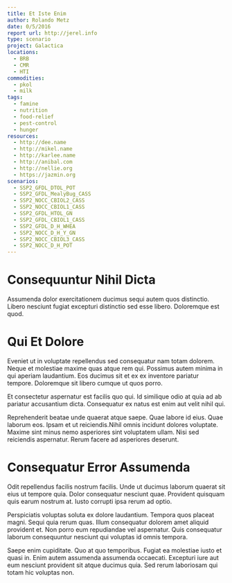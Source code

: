 ```yaml
---
title: Et Iste Enim
author: Rolando Metz
date: 0/5/2016
report url: http://jerel.info
type: scenario
project: Galactica
locations:
  - BRB
  - CMR
  - HTI
commodities:
  - pkol
  - milk
tags:
  - famine
  - nutrition
  - food-relief
  - pest-control
  - hunger
resources:
  - http://dee.name
  - http://mikel.name
  - http://karlee.name
  - http://anibal.com
  - http://nellie.org
  - https://jazmin.org
scenarios:
  - SSP2_GFDL_DTOL_POT
  - SSP2_GFDL_MealyBug_CASS
  - SSP2_NOCC_CBIOL2_CASS
  - SSP2_NOCC_CBIOL1_CASS
  - SSP2_GFDL_HTOL_GN
  - SSP2_GFDL_CBIOL1_CASS
  - SSP2_GFDL_D_H_WHEA
  - SSP2_NOCC_D_H_Y_GN
  - SSP2_NOCC_CBIOL3_CASS
  - SSP2_NOCC_D_H_POT
---
```

# Consequuntur Nihil Dicta
Assumenda dolor exercitationem ducimus sequi autem quos distinctio. Libero nesciunt fugiat excepturi distinctio sed esse libero. Doloremque est quod.

# Qui Et Dolore
Eveniet ut in voluptate repellendus sed consequatur nam totam dolorem. Neque et molestiae maxime quas atque rem qui. Possimus autem minima in qui aperiam laudantium. Eos ducimus sit et ex ex inventore pariatur tempore. Doloremque sit libero cumque ut quos porro.
 Et consectetur aspernatur est facilis quo qui. Id similique odio at quia ad ab pariatur accusantium dicta. Consequatur ex natus est enim aut velit nihil qui.
 Reprehenderit beatae unde quaerat atque saepe. Quae labore id eius. Quae laborum eos. Ipsam et ut reiciendis.Nihil omnis incidunt dolores voluptate. Maxime sint minus nemo asperiores sint voluptatem ullam. Nisi sed reiciendis aspernatur. Rerum facere ad asperiores deserunt.

# Consequatur Error Assumenda
Odit repellendus facilis nostrum facilis. Unde ut ducimus laborum quaerat sit eius ut tempore quia. Dolor consequatur nesciunt quae. Provident quisquam quis earum nostrum at. Iusto corrupti ipsa rerum ad optio.
 Perspiciatis voluptas soluta ex dolore laudantium. Tempora quos placeat magni. Sequi quia rerum quas. Illum consequatur dolorem amet aliquid provident et. Non porro eum repudiandae vel aspernatur. Quis consequatur laborum consequuntur nesciunt qui voluptas id omnis tempora.
 Saepe enim cupiditate. Quo at quo temporibus. Fugiat ea molestiae iusto et quasi in. Enim autem assumenda assumenda occaecati. Excepturi iure aut eum nesciunt provident sit atque ducimus quia. Sed rerum laboriosam qui totam hic voluptas non.
